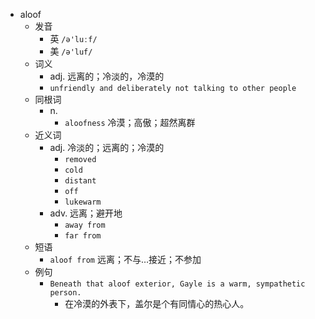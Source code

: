 - aloof
  - 发音
    - 英 `/ə'luːf/`
    - 美 `/ə'luf/`
  - 词义
    - adj. 远离的；冷淡的，冷漠的
    - `unfriendly and deliberately not talking to other people`
  - 同根词
    - n.
      - `aloofness` 冷漠；高傲；超然离群
  - 近义词
    - adj. 冷淡的；远离的；冷漠的
      - `removed`
      - `cold`
      - `distant`
      - `off`
      - `lukewarm`
    - adv. 远离；避开地
      - `away from`
      - `far from`
  - 短语
    - `aloof from` 远离；不与…接近；不参加 
  - 例句
    - `Beneath that aloof exterior, Gayle is a warm, sympathetic person.`
      - 在冷漠的外表下，盖尔是个有同情心的热心人。

